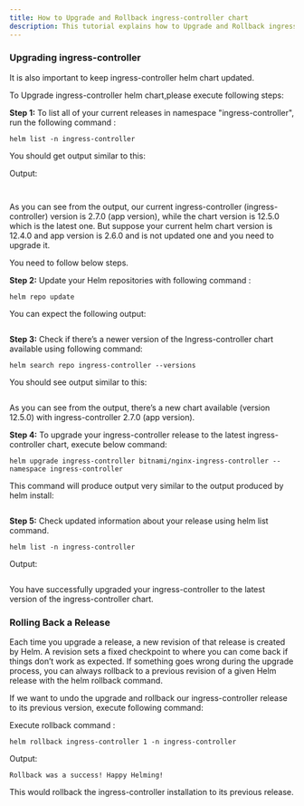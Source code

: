 ```yaml
---
title: How to Upgrade and Rollback ingress-controller chart 
description: This tutorial explains how to Upgrade and Rollback ingress-controller helm chart
---
```




### Upgrading ingress-controller

It is also important to keep ingress-controller helm chart updated. 

To Upgrade ingress-controller helm chart,please execute following steps:

**Step 1:** To list all of your current releases in namespace "ingress-controller", run the following command :

```execute
helm list -n ingress-controller
```
You should get output similar to this:

Output:
```
 
```

As you can see from the output, our current ingress-controller (ingress-controller) version is 2.7.0 (app version), while the chart version is 12.5.0 which is the latest one.
But suppose your current helm chart version is 12.4.0 and app version is 2.6.0 and is not updated one and you need to upgrade it. 

You need to follow below steps.

**Step 2:** Update your Helm repositories with following command :

```execute
helm repo update 
```

You can expect the following output:

```output

```

**Step 3:** Check if there’s a newer version of the Ingress-controller chart available using following command:

```execute
helm search repo ingress-controller --versions
```

You should see output similar to this:

```

```

As you can see from the output, there’s a new chart available (version 12.5.0) with ingress-controller 2.7.0 (app version). 

**Step 4:** To upgrade your ingress-controller release to the latest ingress-controller chart, execute below command:

```execute
helm upgrade ingress-controller bitnami/nginx-ingress-controller --namespace ingress-controller
```

This command will produce output very similar to the output produced by helm install:

```output
```

**Step 5:** Check updated information about your release using helm list command.

```execute
helm list -n ingress-controller
```

Output:
```

```

You have successfully upgraded your ingress-controller to the latest version of the ingress-controller chart.


### Rolling Back a Release

Each time you upgrade a release, a new revision of that release is created by Helm. A revision sets a fixed checkpoint to where you can come back if things don’t work as expected. 
If something goes wrong during the upgrade process, you can always rollback to a previous revision of a given Helm release with the helm rollback command.


If we want to undo the upgrade and rollback our ingress-controller release to its previous version, execute following command:

Execute rollback command :

```execute
helm rollback ingress-controller 1 -n ingress-controller
```

Output:

```output
Rollback was a success! Happy Helming!
```

This would rollback the ingress-controller installation to its previous release. 
